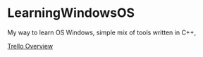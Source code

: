 # LearningWindowsOS
My way to learn OS Windows, simple mix of tools written in C++,

[Trello Overview](https://trello.com/b/9GQVkk58/learningwindows)
